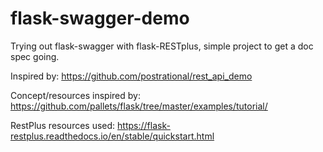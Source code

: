 # flask-swagger-demo
Trying out flask-swagger with flask-RESTplus, simple project to get a doc spec going.

Inspired by: https://github.com/postrational/rest_api_demo

Concept/resources inspired by: https://github.com/pallets/flask/tree/master/examples/tutorial/

RestPlus resources used: https://flask-restplus.readthedocs.io/en/stable/quickstart.html 
